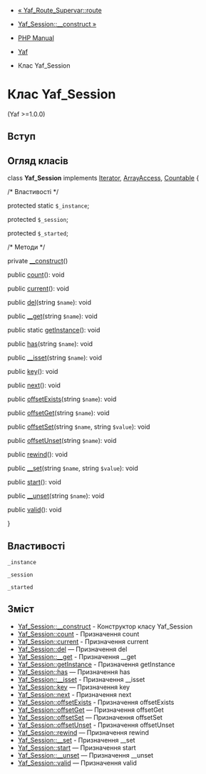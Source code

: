 - [« Yaf_Route_Supervar::route](yaf-route-supervar.route.md)
- [Yaf_Session::\_\_construct »](yaf-session.construct.md)

- [PHP Manual](index.md)
- [Yaf](book.yaf.md)
- Клас Yaf_Session

# Клас Yaf_Session

(Yaf \>=1.0.0)

## Вступ

## Огляд класів

class **Yaf_Session** implements [Iterator](class.iterator.md),
[ArrayAccess](class.arrayaccess.md), [Countable](class.countable.md)
{

/\* Властивості \*/

protected static `$_instance`;

protected `$_session`;

protected `$_started`;

/\* Методи \*/

private [\_\_construct](yaf-session.construct.md)()

public [count](yaf-session.count.md)(): void

public [current](yaf-session.current.md)(): void

public [del](yaf-session.del.md)(string `$name`): void

public [\_\_get](yaf-session.get.md)(string `$name`): void

public static [getInstance](yaf-session.getinstance.md)(): void

public [has](yaf-session.has.md)(string `$name`): void

public [\_\_isset](yaf-session.isset.md)(string `$name`): void

public [key](yaf-session.key.md)(): void

public [next](yaf-session.next.md)(): void

public [offsetExists](yaf-session.offsetexists.md)(string `$name`):
void

public [offsetGet](yaf-session.offsetget.md)(string `$name`): void

public [offsetSet](yaf-session.offsetset.md)(string `$name`, string
`$value`): void

public [offsetUnset](yaf-session.offsetunset.md)(string `$name`): void

public [rewind](yaf-session.rewind.md)(): void

public [\_\_set](yaf-session.set.md)(string `$name`, string `$value`):
void

public [start](yaf-session.start.md)(): void

public [\_\_unset](yaf-session.unset.md)(string `$name`): void

public [valid](yaf-session.valid.md)(): void

}

## Властивості

`_instance`

`_session`

`_started`

## Зміст

- [Yaf_Session::\_\_construct](yaf-session.construct.md) -
Конструктор класу Yaf_Session
- [Yaf_Session::count](yaf-session.count.md) - Призначення count
- [Yaf_Session::current](yaf-session.current.md) - Призначення
current
- [Yaf_Session::del](yaf-session.del.md) — Призначення del
- [Yaf_Session::\_\_get](yaf-session.get.md) - Призначення \_\_get
- [Yaf_Session::getInstance](yaf-session.getinstance.md) -
Призначення getInstance
- [Yaf_Session::has](yaf-session.has.md) — Призначення has
- [Yaf_Session::\_\_isset](yaf-session.isset.md) - Призначення
\_\_isset
- [Yaf_Session::key](yaf-session.key.md) — Призначення key
- [Yaf_Session::next](yaf-session.next.md) - Призначення next
- [Yaf_Session::offsetExists](yaf-session.offsetexists.md) -
Призначення offsetExists
- [Yaf_Session::offsetGet](yaf-session.offsetget.md) — Призначення
offsetGet
- [Yaf_Session::offsetSet](yaf-session.offsetset.md) — Призначення
offsetSet
- [Yaf_Session::offsetUnset](yaf-session.offsetunset.md) -
Призначення offsetUnset
- [Yaf_Session::rewind](yaf-session.rewind.md) — Призначення rewind
- [Yaf_Session::\_\_set](yaf-session.set.md) - Призначення \_\_set
- [Yaf_Session::start](yaf-session.start.md) — Призначення start
- [Yaf_Session::\_\_unset](yaf-session.unset.md) — Призначення
\_\_unset
- [Yaf_Session::valid](yaf-session.valid.md) — Призначення valid
